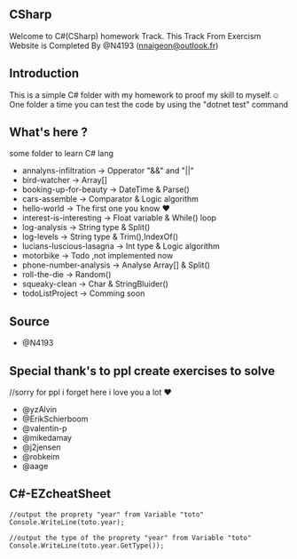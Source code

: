 ## CSharp
Welcome to C#(CSharp) homework Track.
    This Track From Exercism Website is Completed By @N4193 (nnaigeon@outlook.fr)

## Introduction
This is a simple C# folder with my homework to proof my skill to myself.☺
One folder a time you can test the code by using the "dotnet test" command 

## What's here ?
some folder to learn C# lang 
- annalyns-infiltration             -> Opperator "&&" and "||" 
- bird-watcher                      -> Array[]
- booking-up-for-beauty             -> DateTime & Parse()
- cars-assemble                     -> Comparator & Logic algorithm
- hello-world                       -> The first one you know ♥
- interest-is-interesting           -> Float variable & While() loop     
- log-analysis                      -> String type & Split() 
- log-levels                        -> String type & Trim(),IndexOf()
- lucians-luscious-lasagna          -> Int type & Logic algorithm
- motorbike                         ->  Todo ,not implemented now 
- phone-number-analysis             -> Analyse Array[] & Split()
- roll-the-die                      -> Random()
- squeaky-clean                     -> Char & StringBluider()
- todoListProject                   ->  Comming soon

## Source
- @N4193

## Special thank's to ppl create exercises to solve 
//sorry for ppl i forget here i love you a lot ♥
- @yzAlvin
- @ErikSchierboom
- @valentin-p
- @mikedamay
- @j2jensen
- @robkeim
- @aage

## C#-EZcheatSheet 
    //output the proprety "year" from Variable "toto"
    Console.WriteLine(toto.year);

    //output the type of the proprety "year" from Variable "toto"
    Console.WriteLine(toto.year.GetType());
